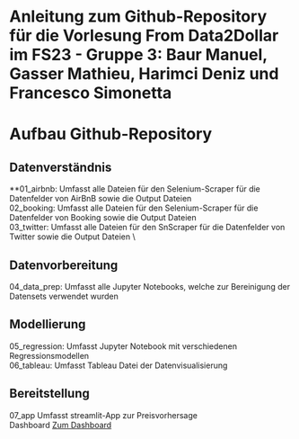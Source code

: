 # Anleitung zum Github-Repository für die Vorlesung From Data2Dollar im FS23 - Gruppe 3: Baur Manuel, Gasser Mathieu, Harimci Deniz und Francesco Simonetta

# Aufbau Github-Repository
## Datenverständnis
**01_airbnb:     Umfasst alle Dateien für den Selenium-Scraper für die Datenfelder von AirBnB sowie die Output Dateien \
02_booking:    Umfasst alle Dateien für den Selenium-Scraper für die Datenfelder von Booking sowie die Output Dateien \
03_twitter:    Umfasst alle Dateien für den SnScraper für die Datenfelder von Twitter sowie die Output Dateien \
## Datenvorbereitung
04_data_prep:   Umfasst alle Jupyter Notebooks, welche zur Bereinigung der Datensets verwendet wurden
## Modellierung
05_regression:  Umfasst Jupyter Notebook mit verschiedenen Regressionsmodellen \
06_tableau:     Umfasst Tableau Datei der Datenvisualisierung
## Bereitstellung
07_app          Umfasst streamlit-App zur Preisvorhersage \
Dashboard       [Zum Dashboard](https://public.tableau.com/app/profile/francesco.simonetta/viz/AnalyticsDashboard-InfluenceonthePricing/Dashboard4?publish=yes)
